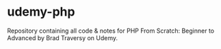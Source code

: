 # udemy-php

Repository containing all code & notes for PHP From Scratch: Beginner to Advanced by Brad Traversy on Udemy.
